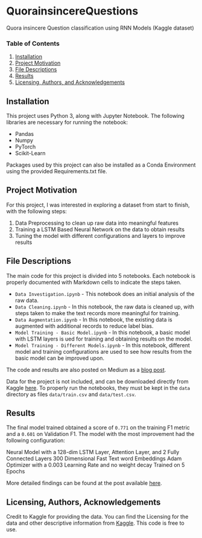 # QuorainsincereQuestions
Quora insincere Question classification using RNN Models (Kaggle dataset)

### Table of Contents

1. [Installation](#installation)
2. [Project Motivation](#motivation)
3. [File Descriptions](#files)
4. [Results](#results)
5. [Licensing, Authors, and Acknowledgements](#licensing)

## Installation <a name="installation"></a>

This project uses Python 3, along with Jupyter Notebook. The following libraries are necessary for running the notebook:
* Pandas
* Numpy
* PyTorch
* Scikit-Learn

Packages used by this project can also be installed as a Conda Environment using the provided Requirements.txt file.

## Project Motivation<a name="motivation"></a>

For this project, I was interested in exploring a dataset from start to finish, with the following steps:
1. Data Preprocessing to clean up raw data into meaningful features
2. Training a LSTM Based Neural Network on the data to obtain results
3. Tuning the model with different configurations and layers to improve results

## File Descriptions <a name="files"></a>

The main code for this project is divided into 5 notebooks. Each notebook is properly documented with Markdown cells to indicate the steps taken.

* `Data Investigation.ipynb` - This notebook does an initial analysis of the raw data.
* `Data Cleaning.ipynb` - In this notebook, the raw data is cleaned up, with steps taken to make the text records more meaningful for training.
* `Data Augmentation.ipynb` - In this notebook, the existing data is augmented with additional records to reduce label bias.
* `Model Training - Basic Model.ipynb` - In this notebook, a basic model with LSTM layers is ued for training and obtaining results on the model.
* `Model Training - Different Models.ipynb` - In this notebook, different model and training configurations are used to see how results from the basic model can be improved upon.

The code and results are also posted on Medium as a [blog post](https://medium.com/ml2vec/learning-insincerity-of-quora-questions-using-lstm-networks-f866ea51957e).

Data for the project is not included, and can be downloaded directly from Kaggle [here](https://www.kaggle.com/c/quora-insincere-questions-classification/overview). To properly run the notebooks, they must be kept in the `data` directory as files `data/train.csv` and `data/test.csv`. 

## Results<a name="results"></a>

The final model trained obtained a score of `0.771` on the training F1 metric and a `0.601` on Validation F1. The model with the most improvement had the following configuration:

Neural Model with a 128-dim LSTM Layer, Attention Layer, and 2 Fully Connected Layers
300 Dimensional Fast Text word Embeddings
Adam Optimizer with a 0.003 Learning Rate and no weight decay
Trained on 5 Epochs


More detailed findings can be found at the post available [here](https://medium.com/ml2vec/learning-insincerity-of-quora-questions-using-lstm-networks-f866ea51957e).

## Licensing, Authors, Acknowledgements<a name="licensing"></a>

Credit to Kaggle for providing the data. You can find the Licensing for the data and other descriptive information from [Kaggle](https://www.kaggle.om). This code is free to use.
